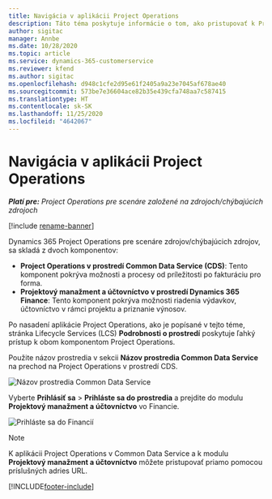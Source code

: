 ```yaml
---
title: Navigácia v aplikácii Project Operations
description: Táto téma poskytuje informácie o tom, ako pristupovať k Project Operations z Lifecycle Services.
author: sigitac
manager: Annbe
ms.date: 10/28/2020
ms.topic: article
ms.service: dynamics-365-customerservice
ms.reviewer: kfend
ms.author: sigitac
ms.openlocfilehash: d948c1cfe2d95e61f2405a9a23e7045af678ae40
ms.sourcegitcommit: 573be7e36604ace82b35e439cfa748aa7c587415
ms.translationtype: HT
ms.contentlocale: sk-SK
ms.lasthandoff: 11/25/2020
ms.locfileid: "4642067"
---
```

# <a name="navigate-project-operations"></a>Navigácia v aplikácii Project Operations

_**Platí pre:** Project Operations pre scenáre založené na zdrojoch/chýbajúcich zdrojoch_

[!include [rename-banner](~/includes/cc-data-platform-banner.md)]

Dynamics 365 Project Operations pre scenáre zdrojov/chýbajúcich zdrojov, sa skladá z dvoch komponentov: 

 - **Project Operations v prostredí Common Data Service (CDS)**: Tento komponent pokrýva možnosti a procesy od príležitosti po fakturáciu pro forma. 
 - **Projektový manažment a účtovníctvo v prostredí Dynamics 365 Finance**: Tento komponent pokrýva možnosti riadenia výdavkov, účtovníctvo v rámci projektu a priznanie výnosov. 

Po nasadení aplikácie Project Operations, ako je popísané v tejto téme, stránka Lifecycle Services (LCS) **Podrobnosti o prostredí** poskytuje ľahký prístup k obom komponentom Project Operations.  

Použite názov prostredia v sekcii **Názov prostredia Common Data Service** na prechod na Project Operations v prostredí CDS. 

  ![Názov prostredia Common Data Service](./media/environment-name.PNG)

Vyberte **Prihlásiť sa** > **Prihláste sa do prostredia** a prejdite do modulu **Projektový manažment a účtovníctvo** vo Financie.  

   ![Prihláste sa do Financií](./media/environment-login.PNG)

> [!NOTE]
> K aplikácii Project Operations v Common Data Service a k modulu **Projektový manažment a účtovníctvo** môžete pristupovať priamo pomocou príslušných adries URL. 


[!INCLUDE[footer-include](../includes/footer-banner.md)]